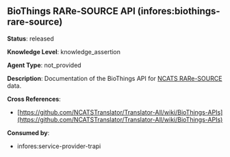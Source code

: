 [//]: # (DO NOT MANUALLY EDIT THIS FILE. IT IS GENERATED FROM A TEMPLATE.)

## BioThings RARe-SOURCE API (infores:biothings-rare-source)

**Status**: released
  
**Knowledge Level**: knowledge_assertion
  
**Agent Type**: not_provided

**Description**: Documentation of the BioThings API for [NCATS RARe-SOURCE](https://raresource.nih.gov/) data.

**Cross References**:

- [https://github.com/NCATSTranslator/Translator-All/wiki/BioThings-APIs](https://github.com/NCATSTranslator/Translator-All/wiki/BioThings-APIs)


**Consumed by**:

- infores:service-provider-trapi